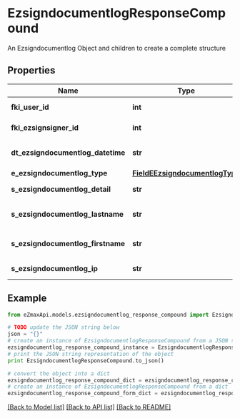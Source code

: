 # EzsigndocumentlogResponseCompound

An Ezsigndocumentlog Object and children to create a complete structure

## Properties
Name | Type | Description | Notes
------------ | ------------- | ------------- | -------------
**fki_user_id** | **int** | The unique ID of the User | [optional] 
**fki_ezsignsigner_id** | **int** | The unique ID of the Ezsignsigner | [optional] 
**dt_ezsigndocumentlog_datetime** | **str** | The date and time at which the event was logged | 
**e_ezsigndocumentlog_type** | [**FieldEEzsigndocumentlogType**](FieldEEzsigndocumentlogType.md) |  | 
**s_ezsigndocumentlog_detail** | **str** | The detail of the Ezsigndocumentlog | 
**s_ezsigndocumentlog_lastname** | **str** | The last name of the User or Ezsignsigner | 
**s_ezsigndocumentlog_firstname** | **str** | The first name of the User or Ezsignsigner | 
**s_ezsigndocumentlog_ip** | **str** | Represent an IP address. | 

## Example

```python
from eZmaxApi.models.ezsigndocumentlog_response_compound import EzsigndocumentlogResponseCompound

# TODO update the JSON string below
json = "{}"
# create an instance of EzsigndocumentlogResponseCompound from a JSON string
ezsigndocumentlog_response_compound_instance = EzsigndocumentlogResponseCompound.from_json(json)
# print the JSON string representation of the object
print EzsigndocumentlogResponseCompound.to_json()

# convert the object into a dict
ezsigndocumentlog_response_compound_dict = ezsigndocumentlog_response_compound_instance.to_dict()
# create an instance of EzsigndocumentlogResponseCompound from a dict
ezsigndocumentlog_response_compound_form_dict = ezsigndocumentlog_response_compound.from_dict(ezsigndocumentlog_response_compound_dict)
```
[[Back to Model list]](../README.md#documentation-for-models) [[Back to API list]](../README.md#documentation-for-api-endpoints) [[Back to README]](../README.md)


